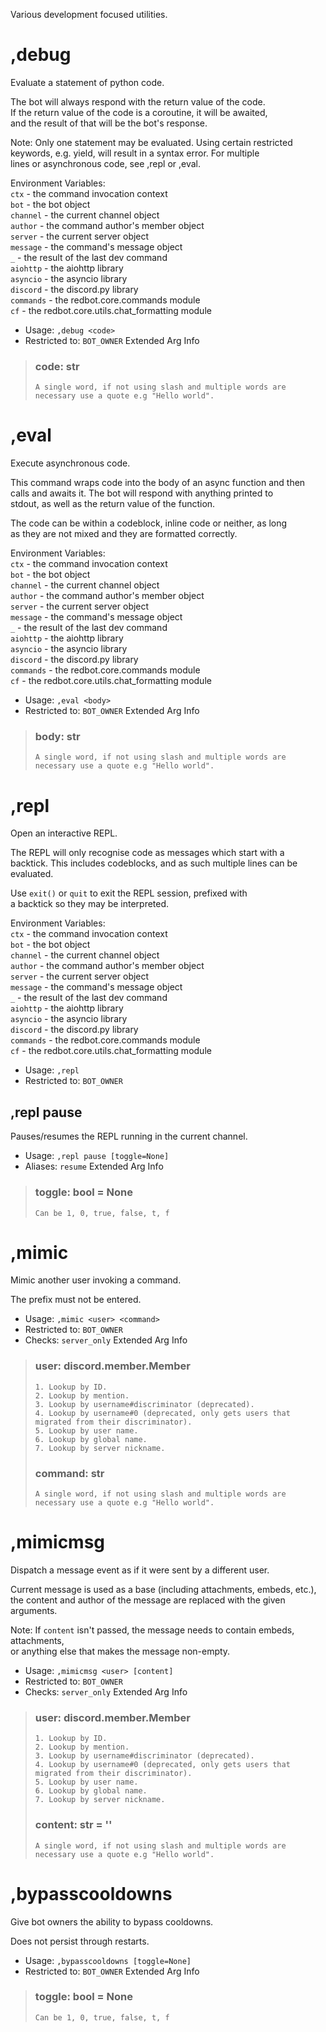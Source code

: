 Various development focused utilities.

# ,debug
Evaluate a statement of python code.<br/>

The bot will always respond with the return value of the code.<br/>
If the return value of the code is a coroutine, it will be awaited,<br/>
and the result of that will be the bot's response.<br/>

Note: Only one statement may be evaluated. Using certain restricted<br/>
keywords, e.g. yield, will result in a syntax error. For multiple<br/>
lines or asynchronous code, see ,repl or ,eval.<br/>

Environment Variables:<br/>
    `ctx`      - the command invocation context<br/>
    `bot`      - the bot object<br/>
    `channel`  - the current channel object<br/>
    `author`   - the command author's member object<br/>
    `server`    - the current server object<br/>
    `message`  - the command's message object<br/>
    `_`        - the result of the last dev command<br/>
    `aiohttp`  - the aiohttp library<br/>
    `asyncio`  - the asyncio library<br/>
    `discord`  - the discord.py library<br/>
    `commands` - the redbot.core.commands module<br/>
    `cf`       - the redbot.core.utils.chat_formatting module<br/>
 - Usage: `,debug <code>`
 - Restricted to: `BOT_OWNER`
Extended Arg Info
> ### code: str
> ```
> A single word, if not using slash and multiple words are necessary use a quote e.g "Hello world".
> ```
# ,eval
Execute asynchronous code.<br/>

This command wraps code into the body of an async function and then<br/>
calls and awaits it. The bot will respond with anything printed to<br/>
stdout, as well as the return value of the function.<br/>

The code can be within a codeblock, inline code or neither, as long<br/>
as they are not mixed and they are formatted correctly.<br/>

Environment Variables:<br/>
    `ctx`      - the command invocation context<br/>
    `bot`      - the bot object<br/>
    `channel`  - the current channel object<br/>
    `author`   - the command author's member object<br/>
    `server`    - the current server object<br/>
    `message`  - the command's message object<br/>
    `_`        - the result of the last dev command<br/>
    `aiohttp`  - the aiohttp library<br/>
    `asyncio`  - the asyncio library<br/>
    `discord`  - the discord.py library<br/>
    `commands` - the redbot.core.commands module<br/>
    `cf`       - the redbot.core.utils.chat_formatting module<br/>
 - Usage: `,eval <body>`
 - Restricted to: `BOT_OWNER`
Extended Arg Info
> ### body: str
> ```
> A single word, if not using slash and multiple words are necessary use a quote e.g "Hello world".
> ```
# ,repl
Open an interactive REPL.<br/>

The REPL will only recognise code as messages which start with a<br/>
backtick. This includes codeblocks, and as such multiple lines can be<br/>
evaluated.<br/>

Use `exit()` or `quit` to exit the REPL session, prefixed with<br/>
a backtick so they may be interpreted.<br/>

Environment Variables:<br/>
    `ctx`      - the command invocation context<br/>
    `bot`      - the bot object<br/>
    `channel`  - the current channel object<br/>
    `author`   - the command author's member object<br/>
    `server`    - the current server object<br/>
    `message`  - the command's message object<br/>
    `_`        - the result of the last dev command<br/>
    `aiohttp`  - the aiohttp library<br/>
    `asyncio`  - the asyncio library<br/>
    `discord`  - the discord.py library<br/>
    `commands` - the redbot.core.commands module<br/>
    `cf`       - the redbot.core.utils.chat_formatting module<br/>
 - Usage: `,repl`
 - Restricted to: `BOT_OWNER`
## ,repl pause
Pauses/resumes the REPL running in the current channel.<br/>
 - Usage: `,repl pause [toggle=None]`
 - Aliases: `resume`
Extended Arg Info
> ### toggle: bool = None
> ```
> Can be 1, 0, true, false, t, f
> ```
# ,mimic
Mimic another user invoking a command.<br/>

The prefix must not be entered.<br/>
 - Usage: `,mimic <user> <command>`
 - Restricted to: `BOT_OWNER`
 - Checks: `server_only`
Extended Arg Info
> ### user: discord.member.Member
> 
> 
>     1. Lookup by ID.
>     2. Lookup by mention.
>     3. Lookup by username#discriminator (deprecated).
>     4. Lookup by username#0 (deprecated, only gets users that migrated from their discriminator).
>     5. Lookup by user name.
>     6. Lookup by global name.
>     7. Lookup by server nickname.
> 
>     
> ### command: str
> ```
> A single word, if not using slash and multiple words are necessary use a quote e.g "Hello world".
> ```
# ,mimicmsg
Dispatch a message event as if it were sent by a different user.<br/>

Current message is used as a base (including attachments, embeds, etc.),<br/>
the content and author of the message are replaced with the given arguments.<br/>

Note: If `content` isn't passed, the message needs to contain embeds, attachments,<br/>
or anything else that makes the message non-empty.<br/>
 - Usage: `,mimicmsg <user> [content]`
 - Restricted to: `BOT_OWNER`
 - Checks: `server_only`
Extended Arg Info
> ### user: discord.member.Member
> 
> 
>     1. Lookup by ID.
>     2. Lookup by mention.
>     3. Lookup by username#discriminator (deprecated).
>     4. Lookup by username#0 (deprecated, only gets users that migrated from their discriminator).
>     5. Lookup by user name.
>     6. Lookup by global name.
>     7. Lookup by server nickname.
> 
>     
> ### content: str = ''
> ```
> A single word, if not using slash and multiple words are necessary use a quote e.g "Hello world".
> ```
# ,bypasscooldowns
Give bot owners the ability to bypass cooldowns.<br/>

Does not persist through restarts.<br/>
 - Usage: `,bypasscooldowns [toggle=None]`
 - Restricted to: `BOT_OWNER`
Extended Arg Info
> ### toggle: bool = None
> ```
> Can be 1, 0, true, false, t, f
> ```
